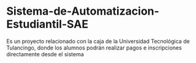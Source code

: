 # Sistema-de-Automatizacion-Estudiantil-SAE

Es un proyecto relacionado con la caja de la Universidad Tecnológica de Tulancingo, donde los alumnos podrán realizar pagos e inscripciones directamente desde el sistema
